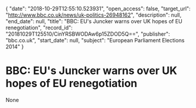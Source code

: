 {
  "date": "2018-10-29T12:55:10.523931", 
  "open_access": false, 
  "target_url": "http://www.bbc.co.uk/news/uk-politics-26948162", 
  "description": null, 
  "end_date": null, 
  "title": "BBC:  EU's Juncker warns over UK hopes of EU renegotiation", 
  "record_id": "20181029T125510/CinYRSBWODAw6p15ZDOD5Q==", 
  "publisher": "bbc.co.uk", 
  "start_date": null, 
  "subject": "European Parliament Elections 2014"
}

# BBC:  EU's Juncker warns over UK hopes of EU renegotiation

None